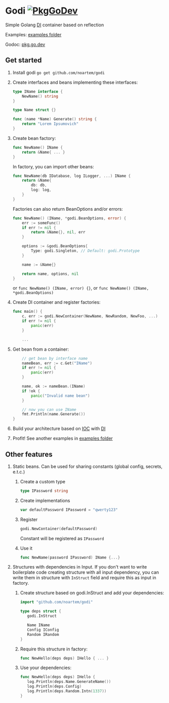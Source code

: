 # Godi [![PkgGoDev](https://pkg.go.dev/badge/github.com/noartem/godi)](https://pkg.go.dev/github.com/noartem/godi)

Simple Golang [DI](https://en.wikipedia.org/wiki/Dependency_injection) container based on reflection

Examples: [examples folder](https://github.com/noartem/godi/tree/master/examples)

Godoc: [pkg.go.dev](https://pkg.go.dev/github.com/noartem/godi)

## Get started

1. Install godi `go get github.com/noartem/godi`
2. Create interfaces and beans implementing these interfaces:

   ```go
   type IName interface {
       NewName() string
   }

   type Name struct {}

   func (name *Name) Generate() string {
       return "Lorem Ipsumovich"
   }
   ```

3. Create bean factory:

   ```go
   func NewName() IName {
       return &Name{ ... }
   }
   ```

   In factory, you can import other beans:

   ```go
   func NewName(db IDatabase, log ILogger, ...) IName {
       return &Name{
           db: db,
           log: log,
       }
   }
   ```

   Factories can also return BeanOptions and/or errors:

   ```go
   func NewName() (IName, *godi.BeanOptions, error) {
       err := someFunc()
       if err != nil {
           return &Name{}, nil, err
       }

       options := &godi.BeanOptions{
           Type: godi.Singleton, // Default: godi.Prototype
       }

       name := &Name{}

       return name, options, nil
   }
   ```

   or `func NewName() (IName, error) {}`, or `func NewName() (IName, *godi.BeanOptions)`

4. Create DI container and register factories:

   ```go
   func main() {
       c, err := godi.NewContainer(NewName, NewRandom, NewFoo, ...)
       if err != nil {
           panic(err)
       }

       ...
   ```

5. Get bean from a container:

   ```go
       // get bean by interface name
       nameBean, err := c.Get("IName")
       if err != nil {
           panic(err)
       }

       name, ok := nameBean.(IName)
       if !ok {
           panic("Invalid name bean")
       }

       // now you can use IName
       fmt.Println(name.Generate())
   }
   ```

6. Build your architecture based on [IOC](https://en.wikipedia.org/wiki/Inversion_of_control) with [DI](https://en.wikipedia.org/wiki/Dependency_injection)

7. Profit! See another examples in [examples folder](https://github.com/noartem/godi/tree/master/examples)

## Other features

1. Static beans. 
    Can be used for sharing constants (global config, secrets, e.t.c.)

   1. Create a custom type

      ```go
      type IPassword string
      ```

   2. Create implementations

      ```go
      var defaultPassword IPassword = "qwerty123"
      ```

   3. Register

      ```go
      godi.NewContainer(defaultPassword)
      ```

      Constant will be registered as `IPassword`

   4. Use it

      ```go
      func NewName(password IPassword) IName {...}
      ```

2. Structures with dependencies in Input. 
   If you don't want to write boilerplate code creating structure with all input dependency, you can write them 
   in structure with `InStruct` field and require this as input in factory.

   1. Create structure based on godi.InStruct and add your dependencies:

       ```go
       import "github.com/noartem/godi"
    
       type deps struct {
          godi.InStruct
       
          Name IName
          Config IConfig
          Random IRandom
       }
       ```

   2. Require this structure in factory:
   
       ```go
       func NewHello(deps deps) IHello { ... }
       ```

   3. Use your dependencies:

       ```go
       func NewHello(deps deps) IHello {
          log.Println(deps.Name.GenerateName())
          log.Println(deps.Config)
          log.Println(deps.Random.Intn(1337))
       }
       ```
